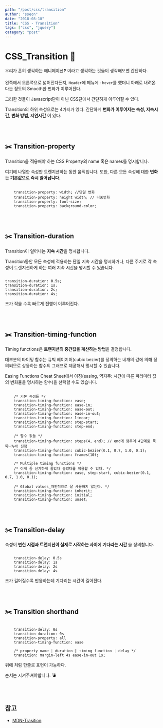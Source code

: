 ```yaml
---
path: "/post/css/transition"
author: "sseon"
date: "2018-08-10"
title: "CSS - Transition"
tags: ["css", "jquery"]
category: "post"
---
```


# CSS_Transition :tada:

우리가 흔히 생각하는 애니메이션:question: 이라고 생각하는 것들이 생각해보면 간단하다.
<br>

왼쪽에서 오른쪽으로 넓어진다든지, `Header`에 메뉴에 `:hover`를 했더니 아래로 내려온다는 정도의 Smooth한 변화가 이루어진다.
<br>

그러한 것들이 Javascript단이 아닌 CSS단에서 간단하게 이루어질 수 있다.
<br>

Transition의 하위 속성으로는 4가지가 있다. 간단하게 **변화가 이루어지는 속성, 지속시간, 변화 방법, 지연시간** 이 있다.

<br>
<br>

## :scissors: Transition-property

Transition을 적용해야 하는 CSS Property의 name 혹은 names를 명시합니다.
<br>

여기에 나열한 속성만 트랜지션하는 동안 움직입니다. 또한, 다른 모든 속성에 대한 **변화는 기본값으로 즉시 일어납니다.**
<br>

```

    transition-property: width; //단일 변화
    transition-property: height width; // 다중변화
    transition-property: font-size;
    transition-property: background-color;

```

<br>
<br>

## :scissors: Transition-duration

Transition이 일어나는 **지속 시간**을 명시합니다.
<br>

Transition동안 모든 속성에 적용하는 단일 지속 시간을 명시하거나, 다른 주기로 각 속성이 트랜지션하게 하는 여러 지속 시간을 명시할 수 있습니다.

```

transition-duration: 0.5s;
transition-duration: 1s;
transition-duration: 2s;
transition-duration: 4s;

```

초가 작을 수록 빠르게 진행이 이루어진다.

<br>
<br>

## :scissors: Transition-timing-function

Timing functions은 **트랜지션의 중간값을 계산하는 방법**을 결정합니다.
<br>

대부분의 타이밍 함수는 큐빅 베이지어(cubic bezier)를 정의하는 네개의 값에 의해 정의되므로 상응하는 함수의 그래프로 제공해서 명시할 수 있습니다.
<br>

Easing Functions Cheat Sheet에서 이징(easing, 역자주: 시간에 따른 파라미터 값의 변화율을 명시하는 함수)을 선택할 수도 있습니다.
<br>

```

    /* 기본 속성들 */
    transition-timing-function: ease;
    transition-timing-function: ease-in;
    transition-timing-function: ease-out;
    transition-timing-function: ease-in-out;
    transition-timing-function: linear;
    transition-timing-function: step-start;
    transition-timing-function: step-end;

    /* 함수 값들 */
    transition-timing-function: steps(4, end); // end에 맞추어 4단계로 뚝뚝나누어 진행
    transition-timing-function: cubic-bezier(0.1, 0.7, 1.0, 0.1);
    transition-timing-function: frames(10);

    /* Multiple timing functions */
    /* 이게 좀 신기하게 줄었다 늘었다를 적용할 수 있다. */
    transition-timing-function: ease, step-start, cubic-bezier(0.1, 0.7, 1.0, 0.1);

    /* Global values_개인적으로 잘 사용하지 않는다. */
    transition-timing-function: inherit;
    transition-timing-function: initial;
    transition-timing-function: unset;

```

<br>
<br>

## :scissors: Transition-delay

속성이 **변한 시점과 트랜지션이 실제로 시작하는 사이에 기다리는 시간** 을 정의합니다.
<br>

```

    transition-delay: 0.5s
    transition-delay: 1s
    transition-delay: 2s
    transition-delay: 4s

```

초가 길어질수록 반응하는데 기다리는 시간이 길어진다.

<br>
<br>

## :scissors: Transition shorthand

```

    transition-delay: 0s
    transition-duration: 0s
    transition-property: all
    transition-timing-function: ease

    /* property name | duration | timing function | delay */
    transition: margin-left 4s ease-in-out 1s;

```

위에 처럼 한줄로 표현이 가능하다.
<br>

순서는 지켜주셔야합니다. :bomb:

<br>
<br>

## 참고

- [MDN-Trasition](https://developer.mozilla.org/ko/docs/Web/CSS/CSS_Transitions/Using_CSS_transitions)